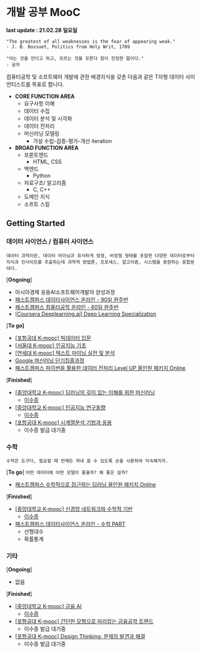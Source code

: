 # 개발 공부 MooC

**last update : 21.02.28 일요일**

```
"The greatest of all weaknesses is the fear of appearing weak."
- J. B. Bossuet, Politics from Holy Writ, 1709

"아는 것을 안다고 하고, 모르는 것을 모른다 함이 진정한 앎이다."
- 공자
```

컴퓨터공학 및 소프트웨어 개발에 관한 배경지식을 갖춘 다음과 같은 T자형 데이터 사이언티스트를 목표로 합니다.
* **CORE FUNCTION AREA**
  * 요구사항 이해
  * 데이터 수집
  * 데이터 분석 및 시각화
  * 데이터 전처리
  * 머신러닝 모델링
    * 가설 수립-검증-평가-개선 iteration
* **BROAD FUNCTION AREA**
  * 프론트엔드
    * HTML, CSS
  * 백엔드
    * Python
  * 자료구조/ 알고리즘
    * C, C++
  * 도메인 지식
  * 소프트 스킬





## Getting Started

### 데이터 사이언스 / 컴퓨터 사이언스

`데이터 과학이란, 데이터 마이닝과 유사하게 정형, 비정형 형태를 포함한 다양한 데이터로부터 지식과 인사이트를 추출하는데 과학적 방법론, 프로세스, 알고리즘, 시스템을 동원하는 융합분야다.`



[**Ongoing**]

- 아시아경제 응용AI소프트웨어개발자 양성과정
- [패스트캠퍼스 데이터사이언스 온라인 - 90일 완주반](https://storage.googleapis.com/static.fastcampus.co.kr/prod/uploads/202011/162226-233/[패스트캠퍼스]-교육과정소개서-데이터-사이언스-온라인-완주반.pdf)
- [패스트캠퍼스 컴퓨터공학 온라인 - 60일 완주반](https://storage.googleapis.com/static.fastcampus.co.kr/prod/uploads/202101/141550-134/컴퓨터-공학-전공자-따라잡기-완주반.pdf)
- [[Coursera Deeplearning.ai] Deep Learning Specialization](https://www.coursera.org/specializations/deep-learning)



[**To go]**

- [[포항공대 K-mooc] 빅데이터 입문](http://www.kmooc.kr/courses/course-v1:POSTECHk+CSED490k+2021_T1/about)
- [[서울대 K-mooc] 인공지능 기초](http://www.kmooc.kr/courses/course-v1:SNUk+SNU048_011k+2020_T3/course/)
- [[연세대 K-mooc] 텍스트 마이닝 실전 및 분석](http://www.kmooc.kr/courses/course-v1:YSUk+FD_YSU_LIS01k+2021_T1/course/)
- [Google 머신러닝 단기집중과정](https://developers.google.com/machine-learning/crash-course?hl=ko)
- [패스트캠퍼스 파이썬을 활용한 데이터 전처리 Level UP 올인원 패키지 Online](https://storage.googleapis.com/static.fastcampus.co.kr/prod/uploads/202007/003536-14/[패스트캠퍼스]-교육과정소개서-파이썬을-활용한-데이터-전처리-level-up.pdf)



[**Finished**]

- [[중앙대학교 K-mooc] 딥러닝의 깊이 있는 이해를 위한 머신러닝](http://www.kmooc.kr/courses/course-v1:CAUk+CAU_A02+2020_1/about)
  - [이수증](https://www.kmooc.kr/certificates/user/852435/course/course-v1:CAUk+CAU_A02+2020_1)
- [[중앙대학교 K-mooc] 인공지능 연구동향](http://www.kmooc.kr/courses/course-v1:CAUk+CAU_A04+2020_1/about)
  - [이수증](https://www.kmooc.kr/certificates/user/852435/course/course-v1:CAUk+CAU_A04+2020_1)
- [[포항공대 K-mooc] 시계열분석 기법과 응용](http://www.kmooc.kr/courses/course-v1:POSTECHk+IMEN677+2020_2/about)
  - 이수증 발급 대기중





### 수학

`수학은 도구다, 필요할 때 언제든 꺼내 쓸 수 있도록 손을 사용하여 익숙해지자.`



[**To go**]
`어떤 데이터에 어떤 모델이 좋을까? 왜 좋은 걸까?`

- [패스트캠퍼스 수학적으로 접근하는 딥러닝 올인원 패키지 Online](https://storage.googleapis.com/static.fastcampus.co.kr/prod/uploads/202007/112730-166/[패스트캠퍼스]-교육과정소개서-수학적으로-접근하는-딥러닝.pdf)



[**Finished**]

- [[중앙대학교 K-mooc] 신경망 네트워크와 수학적 기반](http://www.kmooc.kr/courses/course-v1:CAUk+CAU_A01+2020_1/about)
  - [이수증](https://www.kmooc.kr/certificates/user/852435/course/course-v1:CAUk+CAU_A01+2020_1)
- [패스트캠퍼스 데이터사이언스 온라인 - 수학 PART](https://storage.googleapis.com/static.fastcampus.co.kr/prod/uploads/202011/162226-233/[패스트캠퍼스]-교육과정소개서-데이터-사이언스-온라인-완주반.pdf)
  - 선형대수
  - 확률통계





### 기타



[**Ongoing**]

- 없음



[**Finished**]

- [[중앙대학교 K-mooc] 금융 AI](http://www.kmooc.kr/courses/course-v1:CAUk+CAU_AI03+2020_1/about)
  - [이수증](https://www.kmooc.kr/certificates/user/852435/course/course-v1:CAUk+CAU_AI03+2020_1)
- [[포항공대 K-mooc] 간단한 모형으로 따라잡는 금융공학 트렌드](http://www.kmooc.kr/courses/course-v1:POSTECHk+IMEN387+2020_2/about)
  - 이수증 발급 대기중
- [[포항공대 K-mooc] Design Thinking: 문제의 발견과 해결](http://www.kmooc.kr/courses/course-v1:POSTECHk+CITE103+2021_1/about)
  - 이수증 발급 대기중



